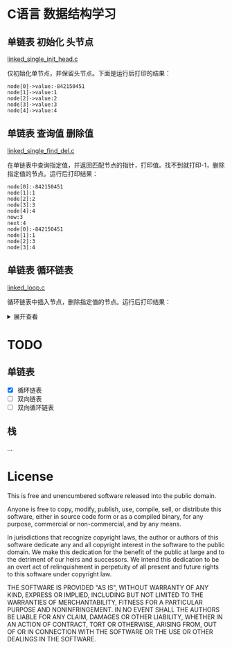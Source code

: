 # C语言 数据结构学习

## 单链表 初始化 头节点

[linked_single_init_head.c](https://github.com/blackyau/Learn_C/blob/master/linked_single_init_head.c)

仅初始化单节点，并保留头节点。下面是运行后打印的结果：

```
node[0]->value:-842150451
node[1]->value:1
node[2]->value:2
node[3]->value:3
node[4]->value:4
```

## 单链表 查询值 删除值

[linked_single_find_del.c](https://github.com/blackyau/Learn_C/blob/master/linked_single_find_del.c)

在单链表中查询指定值，并返回匹配节点的指针，打印值。找不到就打印-1，删除指定值的节点。运行后打印结果：

```
node[0]:-842150451
node[1]:1
node[2]:2
node[3]:3
node[4]:4
now:3
next:4
node[0]:-842150451
node[1]:1
node[2]:3
node[3]:4
```

## 单链表 循环链表

[linked_loop.c](https://github.com/blackyau/Learn_C/blob/master/linked_loop.c)

循环链表中插入节点，删除指定值的节点。运行后打印结果：

<details>
<summary>展开查看</summary>

```
node[0]:0, next:node[1]:1
node[1]:1, next:node[1]:2
node[2]:2, next:node[2]:3
node[3]:3, next:node[0]:0

insert -1 after node->value == 0
node[0]:0, next:node[1]:-1
node[1]:-1, next:node[1]:1
node[2]:1, next:node[2]:2
node[3]:2, next:node[3]:3
node[4]:3, next:node[0]:0

insert -1 after node->value == 1
node[0]:0, next:node[1]:-1
node[1]:-1, next:node[1]:1
node[2]:1, next:node[2]:-1
node[3]:-1, next:node[3]:2
node[4]:2, next:node[4]:3
node[5]:3, next:node[0]:0

insert -1 after node->value == 3
node[0]:0, next:node[1]:-1
node[1]:-1, next:node[1]:1
node[2]:1, next:node[2]:-1
node[3]:-1, next:node[3]:2
node[4]:2, next:node[4]:3
node[5]:3, next:node[5]:-1
node[6]:-1, next:node[0]:0

insert -1 after node->value == 6
node[0]:0, next:node[1]:-1
node[1]:-1, next:node[1]:1
node[2]:1, next:node[2]:-1
node[3]:-1, next:node[3]:2
node[4]:2, next:node[4]:3
node[5]:3, next:node[5]:-1
node[6]:-1, next:node[0]:0

rm node->value == -1
node[0]:0, next:node[1]:1
node[1]:1, next:node[1]:2
node[2]:2, next:node[2]:3
node[3]:3, next:node[0]:0
```
</details>

# TODO

## 单链表

- [X] 循环链表
- [ ] 双向链表
- [ ] 双向循环链表

## 栈

...

# License

This is free and unencumbered software released into the public domain.

Anyone is free to copy, modify, publish, use, compile, sell, or
distribute this software, either in source code form or as a compiled
binary, for any purpose, commercial or non-commercial, and by any
means.

In jurisdictions that recognize copyright laws, the author or authors
of this software dedicate any and all copyright interest in the
software to the public domain. We make this dedication for the benefit
of the public at large and to the detriment of our heirs and
successors. We intend this dedication to be an overt act of
relinquishment in perpetuity of all present and future rights to this
software under copyright law.

THE SOFTWARE IS PROVIDED "AS IS", WITHOUT WARRANTY OF ANY KIND,
EXPRESS OR IMPLIED, INCLUDING BUT NOT LIMITED TO THE WARRANTIES OF
MERCHANTABILITY, FITNESS FOR A PARTICULAR PURPOSE AND NONINFRINGEMENT.
IN NO EVENT SHALL THE AUTHORS BE LIABLE FOR ANY CLAIM, DAMAGES OR
OTHER LIABILITY, WHETHER IN AN ACTION OF CONTRACT, TORT OR OTHERWISE,
ARISING FROM, OUT OF OR IN CONNECTION WITH THE SOFTWARE OR THE USE OR
OTHER DEALINGS IN THE SOFTWARE.
